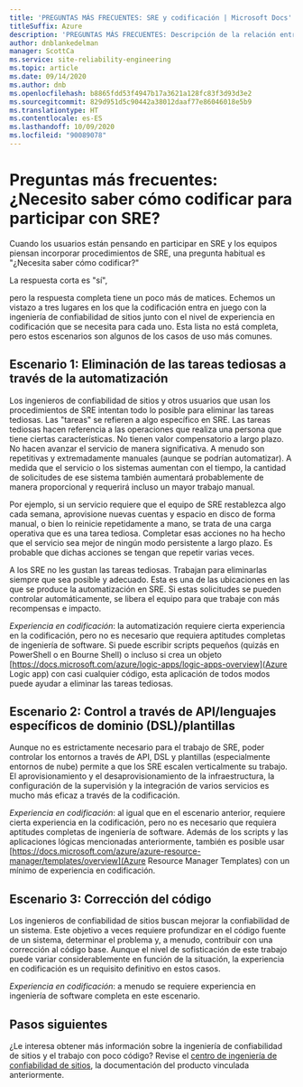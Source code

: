 ```yaml
---
title: 'PREGUNTAS MÁS FRECUENTES: SRE y codificación | Microsoft Docs'
titleSuffix: Azure
description: 'PREGUNTAS MÁS FRECUENTES: Descripción de la relación entre SRE y la codificación'
author: dnblankedelman
manager: ScottCa
ms.service: site-reliability-engineering
ms.topic: article
ms.date: 09/14/2020
ms.author: dnb
ms.openlocfilehash: b8865fdd53f4947b17a3621a128fc83f3d93d3e2
ms.sourcegitcommit: 829d951d5c90442a38012daaf77e86046018e5b9
ms.translationtype: HT
ms.contentlocale: es-ES
ms.lasthandoff: 10/09/2020
ms.locfileid: "90089078"
---
```

# <a name="frequently-asked-questions-do-i-need-to-know-how-to-code-to-get-involved-with-sre"></a>Preguntas más frecuentes: ¿Necesito saber cómo codificar para participar con SRE?

Cuando los usuarios están pensando en participar en SRE y los equipos piensan incorporar procedimientos de SRE, una pregunta habitual es "¿Necesita saber cómo codificar?"

La respuesta corta es "sí", 

pero la respuesta completa tiene un poco más de matices. Echemos un vistazo a tres lugares en los que la codificación entra en juego con la ingeniería de confiabilidad de sitios junto con el nivel de experiencia en codificación que se necesita para cada uno. Esta lista no está completa, pero estos escenarios son algunos de los casos de uso más comunes.

## <a name="scenario-1-removing-toil-through-automation"></a>Escenario 1: Eliminación de las tareas tediosas a través de la automatización

Los ingenieros de confiabilidad de sitios y otros usuarios que usan los procedimientos de SRE intentan todo lo posible para eliminar las tareas tediosas. Las "tareas" se refieren a algo específico en SRE. Las tareas tediosas hacen referencia a las operaciones que realiza una persona que tiene ciertas características. No tienen valor compensatorio a largo plazo. No hacen avanzar el servicio de manera significativa. A menudo son repetitivas y extremadamente manuales (aunque se podrían automatizar). A medida que el servicio o los sistemas aumentan con el tiempo, la cantidad de solicitudes de ese sistema también aumentará probablemente de manera proporcional y requerirá incluso un mayor trabajo manual.

Por ejemplo, si un servicio requiere que el equipo de SRE restablezca algo cada semana, aprovisione nuevas cuentas y espacio en disco de forma manual, o bien lo reinicie repetidamente a mano, se trata de una carga operativa que es una tarea tediosa. Completar esas acciones no ha hecho que el servicio sea mejor de ningún modo persistente a largo plazo. Es probable que dichas acciones se tengan que repetir varias veces.

A los SRE no les gustan las tareas tediosas. Trabajan para eliminarlas siempre que sea posible y adecuado. Esta es una de las ubicaciones en las que se produce la automatización en SRE. Si estas solicitudes se pueden controlar automáticamente, se libera el equipo para que trabaje con más recompensas e impacto.

*Experiencia en codificación*: la automatización requiere cierta experiencia en la codificación, pero no es necesario que requiera aptitudes completas de ingeniería de software. Si puede escribir scripts pequeños (quizás en PowerShell o en Bourne Shell) o incluso si crea un objeto [https://docs.microsoft.com/azure/logic-apps/logic-apps-overview](Azure Logic app) con casi cualquier código, esta aplicación de todos modos puede ayudar a eliminar las tareas tediosas.

## <a name="scenario-2-control-through-apisdomain-specific-languages-dslstemplates"></a>Escenario 2: Control a través de API/lenguajes específicos de dominio (DSL)/plantillas

Aunque no es estrictamente necesario para el trabajo de SRE, poder controlar los entornos a través de API, DSL y plantillas (especialmente entornos de nube) permite a que los SRE escalen verticalmente su trabajo. El aprovisionamiento y el desaprovisionamiento de la infraestructura, la configuración de la supervisión y la integración de varios servicios es mucho más eficaz a través de la codificación.

*Experiencia en codificación*: al igual que en el escenario anterior, requiere cierta experiencia en la codificación, pero no es necesario que requiera aptitudes completas de ingeniería de software. Además de los scripts y las aplicaciones lógicas mencionadas anteriormente, también es posible usar [https://docs.microsoft.com/azure/azure-resource-manager/templates/overview](Azure Resource Manager Templates) con un mínimo de experiencia en codificación.

## <a name="scenario-3-fixing-the-code"></a>Escenario 3: Corrección del código

Los ingenieros de confiabilidad de sitios buscan mejorar la confiabilidad de un sistema. Este objetivo a veces requiere profundizar en el código fuente de un sistema, determinar el problema y, a menudo, contribuir con una corrección al código base. Aunque el nivel de sofisticación de este trabajo puede variar considerablemente en función de la situación, la experiencia en codificación es un requisito definitivo en estos casos.

*Experiencia en codificación*: a menudo se requiere experiencia en ingeniería de software completa en este escenario.


## <a name="next-steps"></a>Pasos siguientes

¿Le interesa obtener más información sobre la ingeniería de confiabilidad de sitios y el trabajo con poco código? Revise el [centro de ingeniería de confiabilidad de sitios](../index.yml), la documentación del producto vinculada anteriormente.
